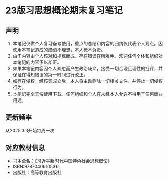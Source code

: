 # 23版习思想概论期末复习笔记
## 声明
1. 本笔记仅供个人复习备考使用，重点的总结和内容的归纳仅代表个人观点。因使用本笔记造成的成绩不理想，本人概不负责。
2. 由于内容由个人核对和提炼而成，存在错误在所难免，欢迎任何个体和组织对本笔记的内容予以斧正。
3. 如果本笔记内容因个人疏忽而产生政治歧义，接受一切合理且理性的批评，并保证在得知错误的第一时间进行改正。
4. 如存在侵权，经核实成立后，本人将主动删除一切相关文件，并停止一切侵权行为。
5. 本笔记完全无偿使用下载，任何组织和个人在未经本人允许不得用于任何商业用途。
## 更新频率
从2025.3.3开始每周一次
## 对应教材信息
- 书本全名：《习近平新时代中国特色社会思想概论》
- ISBN:9787040610536
- 出版社：高等教育出版社
